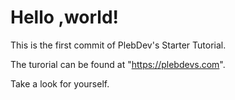 # Hello ,world!

This is the first commit of PlebDev's Starter Tutorial.

The turorial can be found at "https://plebdevs.com".

Take a look for yourself.
